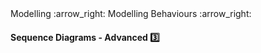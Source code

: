 <link rel="stylesheet" href="{{baseUrl}}/css/textbook.css">

<div class="website-content">

<div id="path">Modelling :arrow_right: Modelling Behaviours :arrow_right:</div>

<div id="title">

#### Sequence Diagrams - Advanced :three:

</div>

<div id="body">

<dynamic-panel src="../../../uml/sequenceDiagrams/parallelPaths/topicPanel.md" header="UML: Sequence Diagrams: Parallel Paths" is-open></dynamic-panel>

</div>

</div>
